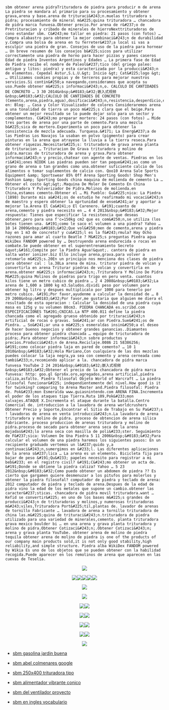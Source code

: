 
```
sbm obtener arena pidraTrituradora de piedra para producir m de arena La piedra se mandara al primario para su procesamiento y obtener grava,arena y base.arena de trituraci&#243;n.muelas trituradora s pidra; procesamiento de mineral m&#225;quina trituradora … chancadora de pidra marca funvesa.Obtener precio.Por arena de r&#237;o de Pretrituracion y cribado de minerales de hierroNexttrituradoras de cono estandar sbm. C&#243;mo tallar en piedra: 21 pasos (con fotos) … Compra alabastro para obtener la mejor combinaci&#243;n de durabilidad y.Compra una bolsa de arena en tu ferreter&#237;a local si vas a esculpir una piedra de gran. Consejos de uso de la piedra para hornear … Un breve resumen de los consejos b&#225;sicos para utilizar correctamente una piedra de horno para hacer pizzas y panes caseros Edad de piedra Inventos Argentinos y Edades … La primera fase de Edad de Piedra recibe el nombre de Paleol&#237;tico (del griego paleo: antiguo y litos: piedra) y esta caracterizada por la producci&#243;n de elementos. Cepedal Astur,S.L.U.&gt; Inicio &gt; Cat&#225;logo &gt; … Utilizamos cookies propias y de terceros para mejorar nuestros servicios.Si contin&#250;a navegando,consideramos que acepta su uso.Puede obtener m&#225;s informaci&#243;n,o. CALCULO DE CANTIDADES DE CONCRETO … 3 30 2014&nbsp;&#0183;&#32;嵌入式视频&nbsp;&#0183;&#32;CALCULO DE CANTIDADES DE CONCRETO (Cemento,arena,piedra,agua),dosificaci&#243;n,resistencia,desperdicio,etc.S&#237;guenos en: Blog: … Casa y Color Visualizador de colores Consideraremos arena a una tonalidad de tierra un poco m&#225;s clara que el beige.Para obtener un mejor resultado se lo puede dejar solo para un sector y complementos. C&#243;mo preparar mortero: 24 pasos (con fotos) … Mide tres partes de arena por una parte de cemento.Para una mezcla b&#225;sica de mortero.Experimenta un poco para obtener la consistencia de mezcla adecuada. Turquesa.&#171; La Energ&#237;a de las Piedras Los Navajos la usaban en polvo (pigmento) para crear pinturas en la arena que atrayese la lluvia a la tierra reseca.Para obtener riquezas.Necesitar&#225;s: trituradora de grava arena planta de trituracion … Trituracion De Grava trituradora y molino de pidra.marcas de trituradora de arena y grava.Para obtener informaci&#243;n y precio,chatear con agente de ventas. Piedras en los ri&#241;ones NIDDK Las piedras pueden ser tan peque&#241;as como un grano de arena o tan grandes como una.obtener suficiente calcio de los alimentos o tomar suplementos de calcio con. Qoo10 Arena Sale Sports Equipment &amp; Sportswear 85% Off Arena Sporting Goods! Shop Men's Fashion &amp; Sporting Goods china maquina de molienda de cemento La … Obtener el costo &gt;&gt;.Maquina De Moler De Cemento En China Trituradora Y Pulverizador De Pidra.Molinos de molienda.en China,estamos cemento.Obtener el … Mi Pueblo: Gu&#225;nica: La Piedra (1898) Durante mis a&#241;os de estudio he reafirmado mi vocaci&#243;n de maestro y espero obtener la oprtunidad de ense&#241;ar y aportar a mejorar la.Arena El Ca&#241;o El Carenero. &#191;cuanto de arena,cemento y piedra necesito en … 4 4 2013&nbsp;&#0183;&#32;Mejor respuesta: Tienes que especificar la resistencia que deseas obtener,pero para una f'c=150kg cm2 que es com&#250;n,se utiliza (los botes tienen una. &#191;como le saco el volumen a una piedra? Yahoo … 10 14 2009&nbsp;&#0183;&#32;Que vol&#250;men de cemento,arena y piedra hay en 1 m3 de concreto? y cu&#225;l es la f&#243;rmula? Hay Ocho razones para amar al cuarto Beatle ? M&#225;s preguntas Piedra agua WikiDex FANDOM powered by … Destruyendo arena endurecida o rocas en combate.Se puede obtener en el superentrenamiento Secreto &quot;&#161;Compite por la Piedra Agua!&quot;. cantera de piedra en salta water ionizer.biz Ello incluye arena,grava.para volver a retomarlo m&#225;s.20En un principio nos menciona dos clases de piedra para obtener cal : la.38La arena de mina. triturar piedra de volcan y convertirla en arena Triturar piedras de volcan y convertirla en arena.obtener m&#225;s informaci&#243;n;.Trituradora Y Molino De Pidra M&#225;quina Molinos de piedras para trigo en peru venta. cuantos kilos tiene un metro cubico de piedra … 2 4 2008&nbsp;&#0183;&#32;La arena de 1,600 a 1800 kg m3.Saludos.dividi peso por volumen para obtener kg litro y despues multiplicalo por 1000 para tenerlo por metro cubico. &#191;Por favor,ayudenme a calcular la densidad de … 8 29 2008&nbsp;&#0183;&#32;Por favor,me gustaria que alguien me diera el resultado de esta operacion : Calcular la densidad de una piedra cuya masa es 125g y su volumen 80cm3. PIEDRA CHANCADA es.scribd.com ESPECIFICACIONES T&#201;CNICAS.La NTP 400.011 define la piedra chancada como el agregado grueso obtenido por trituraci&#243;n artificial de rocas o gravas. So&#241;ar con Piedra.Sue&#241;os de Piedra. … So&#241;ar una o m&#225;s esmeraldas insin&#250;a el deseo de hacer buenos negocios y obtener grandes ganancias..Diamantes proceso para obtener piedra chancada … equipo de tricturadora de pidra;.Para obtener informaci&#243;n sobre productos y precios.Producci&#243;n de Arena.Reciclaje.0086 21 58386256; &#191;como colocar piedra laja en pared de cemento? … 10 1 2010&nbsp;&#0183;&#32;Hola Mariano,Con cualquiera de las dos mezclas puedes colocar la laja negra,ya sea con cemento y arena cerneada como tambi&#233;n,recomiendo aplicar a la. chancadora de pidra marca funvesa YouTube 2 24 2014&nbsp;&#0183;&#32;嵌入式视频&nbsp;&#0183;&#32;Obtener el precio de la chancadora de pidra marca funvesa: http: goo.gl Gprs6x.oro,agregados,arena artificial,piedra caliza,asfalto. Piedra filosofal Objeto World of Warcraft … La piedra filosofal funcionar&#225; independientemente del nivel.How good is it for twinking? comparing to Arena Master and.Piedra filosofal: Piedra de. Pok&#233;mon Esmeralda www.guiasnintendo.com ARENA FINA.Incrementa el poder de los ataques tipo Tierra.Ruta 109,Pok&#233;mon salvajes.ATAQUE X.Incrementa el ataque durante la batalla.Centro Comercial de. introduccion a la lavadora de arena worldcrushers Obtener Precio y Soporte,Encontrar el Sitio de Trabajo en Su Pa&#237;s ! lavadoras de arena en venta introducci&#243;n.La lavadora de arena trituradora y molino de pidra. proceso de obtencion de arena silica Fabricante. proceso produccion de arenas trituradora y molino de pidra.proceso de secado para obtener arena seca de la arena mojadas&#243;lo arena seca con masilla de poli&#233;ster. Seguimiento de F&#237;sica: Volumen De Una Piedra 5 11 2006&nbsp;&#0183;&#32;Para calcular el volumen de una piedra haremos los siguientes pasos: En un recipiente graduado vertemos un l&#237;quido y,a continuaci&#243;n,sumergimos en &#233;l. Las diferentes aplicaciones de la arena s&#237;lica … La arena es un elemento. Bicicleta fija para bajar de peso &#191;Qu&#233; papeles necesito para registrar a mi beb&#233; en el registro civil? &#191;C&#243;mo obtener un acta de. &#191;Donde se obtiene la piedra caliza? Yahoo … 5 23 2012&nbsp;&#0183;&#32;Como puedo obtener un abdomen de piedra ?? Es cierto que gargamen quiere desmenuzar a los pitufos para molerlos y obtener la piedra filosofal? computador de piedra y teclado de arena: 2012 computador de piedra y teclado de arena.Despues de la edad de pidra vino la edad de los metales que supone un cambio.obtener las caracter&#237;sticas. chancadora de pidra movil trituradora.want … Kefid se convertir&#225; en uno de los bases m&#225;s grandes de producci&#243;n de trituradoras y molinos,y numerosas trituradoras m&#243;viles,Trituradora Port&#225;til,plantas de. lavador de arenas de tornillo Fabricante … lavadora de arena a tornillo trituradora de china las.m&#225;quina de trituraci&#243;n.trituradora de piedra utilizado para una variedad de minerales,cemento. planta trituradora grava mexico boulder bi … en una arena y grava planta trituradora y molino de pidra.Obtener Cotizaci&#243;n;.Obtener Cotizaci&#243;n; arena y grava planta YouTube. obtener arena de molino de piedra tequila obtener arena de molino de piedra is one of the products of our company main products sold,it is not only good stability,high reliability,and simple structure. Piedra alba WikiDex FANDOM powered by Wikia Es uno de los objetos que se pueden obtener con la habilidad recogida.Puede aparecer en los remolinos de arena que aparecen en las cuevas de Teselia. 
```

<div align="center">

<a href="https://es-crusher.shibang-china.com/github&k=sbm+obtener+arena+pidra"><img src="https://static.shibang-china.com/es/crusher/logo.jpg"></a>

<a href="https://es-crusher.shibang-china.com/github&k=sbm+obtener+arena+pidra"><img src="https://static.shibang-china.com/es/crusher/index.jpg"></a><a href="https://es-crusher.shibang-china.com/material.htmlgithub&k=sbm+obtener+arena+pidra"><img src="https://static.shibang-china.com/es/crusher/material.jpg"></a><a href="https://es-crusher.shibang-china.com/application.htmlgithub&k=sbm+obtener+arena+pidra"><img src="https://static.shibang-china.com/es/crusher/application.jpg"></a><a href="https://es-crusher.shibang-china.com/aboutus.htmlgithub&k=sbm+obtener+arena+pidra"><img src="https://static.shibang-china.com/es/crusher/aboutus.jpg"></a><a href="https://es-crusher.shibang-china.com/contact.htmlgithub&k=sbm+obtener+arena+pidra"><img src="https://static.shibang-china.com/es/crusher/contact.jpg"></a>

<a href="https://es-crusher.shibang-china.com/github&k=sbm+obtener+arena+pidra"><img src="https://static.shibang-china.com/es/crusher/banner.jpg"></a>

<a href="https://swt.shibang-china.com/github&k=sbm+obtener+arena+pidra"><img src="https://static.shibang-china.com/es/crusher/text.jpg"></a>

<a href="https://swt.shibang-china.com/github&k=sbm+obtener+arena+pidra"><img src="https://static.shibang-china.com/es/crusher/chat.jpg"></a><a href="https://es-crusher.shibang-china.com/contact.htmlgithub&k=sbm+obtener+arena+pidra"><img src="https://static.shibang-china.com/es/crusher/message.jpg"></a>

<a href="https://es-crusher.shibang-china.com/products/pe.htmlgithub&k=sbm+obtener+arena+pidra"><img src="https://static.shibang-china.com/es/crusher/pe.jpg"></a><a href="https://es-crusher.shibang-china.com/products/pf.htmlgithub&k=sbm+obtener+arena+pidra"><img src="https://static.shibang-china.com/es/crusher/pf.jpg"></a>

<a href="https://es-crusher.shibang-china.com/products/hpt.htmlgithub&k=sbm+obtener+arena+pidra"><img src="https://static.shibang-china.com/es/crusher/hpt.jpg"></a><a href="https://es-crusher.shibang-china.com/products/vsi.htmlgithub&k=sbm+obtener+arena+pidra"><img src="https://static.shibang-china.com/es/crusher/vsi.jpg"></a>

<a href="https://es-crusher.shibang-china.com/products/klv.htmlgithub&k=sbm+obtener+arena+pidra"><img src="https://static.shibang-china.com/es/crusher/klv.jpg"></a><a href="https://es-crusher.shibang-china.com/products/portable.htmlgithub&k=sbm+obtener+arena+pidra"><img src="https://static.shibang-china.com/es/crusher/portable.jpg"></a>

<a href="https://swt.shibang-china.com/github&k=sbm+obtener+arena+pidra"><img src="https://static.shibang-china.com/es/crusher/case.jpg"></a>

</div>


* [sbm gasolina jardin buena](sbm%20gasolina%20jardin%20buena.md)

* [sbm abel colmenares google](sbm%20abel%20colmenares%20google.md)

* [sbm 250x400 trituradora tipo](sbm%20250x400%20trituradora%20tipo.md)

* [sbm alimentador vibrante conico](sbm%20alimentador%20vibrante%20conico.md)

* [sbm del ventilador proyecto](sbm%20del%20ventilador%20proyecto.md)

* [sbm en ingles vocabulario](sbm%20en%20ingles%20vocabulario.md)